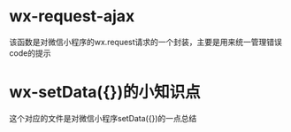 # wx-request-ajax
该函数是对微信小程序的wx.request请求的一个封装，主要是用来统一管理错误code的提示
# wx-setData({})的小知识点
这个对应的文件是对微信小程序setData({})的一点总结
